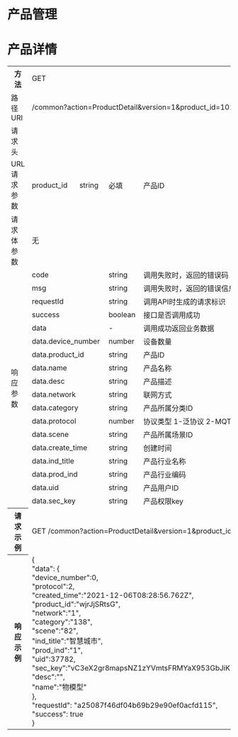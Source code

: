 # 产品管理

# 产品详情

<table>
<tr><th>方法</th><td colspan="4">GET</th></tr>
<tr><td>路径URI</td><td colspan="4">/common?action=ProductDetail&version=1&product_id=10132</td></tr>
<tr><td>请求头</td><td colspan="4"></td></tr>
<tr><td rowspan="1">URL请求参数</td><td>product_id</td><td>string</td><td>必填</td><td>产品ID</td></td>
<tr><td>请求体参数</td><td colspan="4">无</td></tr>

<tr><td rowspan="18">响应参数</td><td colspan="2">code</td><td>string</td><td>调用失败时，返回的错误码</td></tr>
<tr><td colspan="2">msg</td><td>string</td><td>调用失败时，返回的错误信息</td></tr>
<tr><td colspan="2">requestId</td><td>string</td><td>调用API时生成的请求标识</td></tr>
<tr><td colspan="2">success</td><td>boolean</td><td>接口是否调用成功</td></tr>
<tr><td colspan="2">data</td><td>-</td><td>调用成功返回业务数据</td></tr>
<tr><td colspan="2">data.device_number</td><td>number</td><td>设备数量</td></tr>
<tr><td colspan="2">data.product_id</td><td>string</td><td>产品ID</td></tr>
<tr><td colspan="2">data.name</td><td>string</td><td>产品名称</td></tr>
<tr><td colspan="2">data.desc</td><td>string</td><td>产品描述</td></tr>
<tr><td colspan="2">data.network</td><td>string</td><td>联网方式</td></tr>
<tr><td colspan="2">data.category</td><td>string</td><td>产品所属分类ID</td></tr>
<tr><td colspan="2">data.protocol</td><td>number</td><td>协议类型 1-泛协议 2-MQTT 3-CoAP</td></tr>
<tr><td colspan="2">data.scene</td><td>string</td><td>产品所属场景ID</td></tr>
<tr><td colspan="2">data.create_time</td><td>string</td><td>创建时间</td></tr>
<tr><td colspan="2">data.ind_title</td><td>string</td><td>产品行业名称</td></tr>
<tr><td colspan="2">data.prod_ind</td><td>string</td><td>产品行业编码</td></tr>
<tr><td colspan="2">data.uid</td><td>string</td><td>产品用户ID</td></tr>
<tr><td colspan="2">data.sec_key</td><td>string</td><td>产品权限key</td></tr>

<tr><th>请求示例</th><td colspan="4">GET /common?action=ProductDetail&version=1&product_id=10132</th></tr>
<tr><th>响应示例</th><td colspan="4">
{<br>
    "data": {<br>
        "device_number":0,<br>
        "protocol":2,<br>
        "created_time":"2021-12-06T08:28:56.762Z",<br>
        "product_id":"wjrJjSRtsG",<br>
        "network":"1",<br>
        "category":"138",<br>
        "scene":"82",<br>
        "ind_title":"智慧城市",<br>
        "prod_ind":"1",<br>
        "uid":37782,<br>
        "sec_key":"vC3eX2gr8mapsNZ1zYVmtsFRMYaX953GbJiKlcAQTp4=",<br>
        "desc":"",<br>
        "name":"物模型"<br>   
 },<br>
    "requestId": "a25087f46df04b69b29e90ef0acfd115",<br> 
    "success": true<br>
}<br>
</th></tr>
</table>
